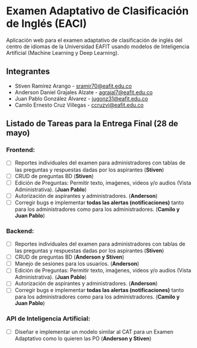 # Examen Adaptativo de Clasificación de Inglés (EACI)

Aplicación web para el examen adaptativo de clasificación de inglés del centro de idiomas de la Universidad EAFIT usando modelos de Inteligencia Artificial (Machine Learning y Deep Learning). 

## Integrantes

  - Stiven Ramírez Arango - sramir70@eafit.edu.co
  - Anderson Daniel Grajales Alzate - agrajal7@eafit.edu.co
  - Juan Pablo González Álvarez - jugonz31@eafit.edu.co
  - Camilo Ernesto Cruz Villegas - ccruzvi@eafit.edu.co

## Listado de Tareas para la Entrega Final (28 de mayo)

### Frontend:

- [ ] Reportes individuales del examen para administradores con tablas de las preguntas y respuestas dadas por los aspirantes (**Stiven**)
- [ ] CRUD de preguntas BD (**Stiven**)
- [ ] Edición de Preguntas: Permitir texto, imaǵenes, videos y/o audios (Vista Administrativa). (**Juan Pablo**)
- [ ] Autorización de aspirantes y administradores. (**Anderson**)
- [ ] Corregir bugs e implementar **todas las alertas (notificaciones)** tanto para los administradores como para los administradores. (**Camilo y Juan Pablo**)

### Backend:

- [ ] Reportes individuales del examen para administradores con tablas de las preguntas y respuestas dadas por los aspirantes (**Stiven**)
- [ ] CRUD de preguntas BD (**Anderson y Stiven**)
- [ ] Manejo de sesiones para los usuarios. (**Anderson**)
- [ ] Edición de Preguntas: Permitir texto, imaǵenes, videos y/o audios (Vista Administrativa). (**Juan Pablo**)
- [ ] Autorización de aspirantes y administradores. (**Anderson**)
- [ ] Corregir bugs e implementar **todas las alertas (notificaciones)** tanto para los administradores como para los administradores. (**Camilo y Juan Pablo**)

### API de Inteligencia Artificial:

- [ ] Diseñar e implementar un modelo similar al CAT para un Examen Adaptativo como lo quieren las PO (**Anderson y Stiven**)
